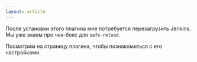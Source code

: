 ```yaml
---
layout: article
---
```

После установки этого плагина мне потребуется перезагрузить Jenkins.
Мы уже знаем про чек-бокс для `safe-reload`.

Посмотрим на страницу плагина, чтобы познакомиться с его настройками.
